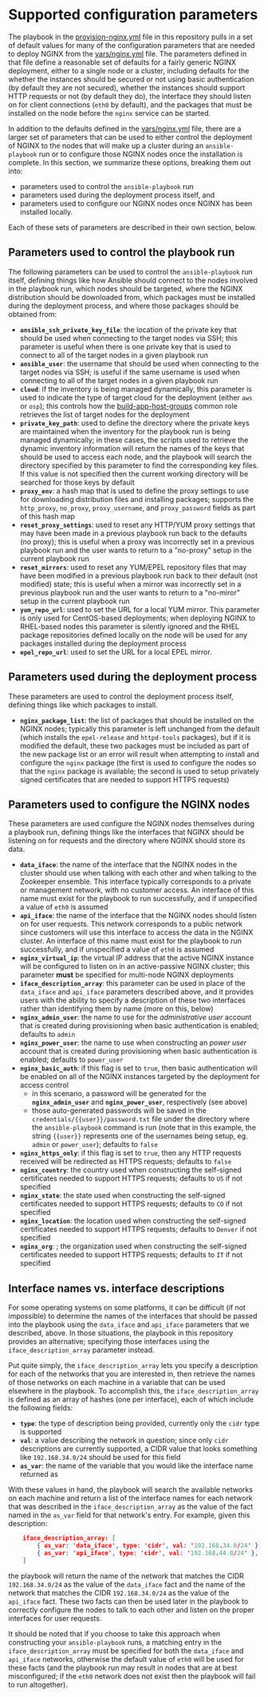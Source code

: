 # Supported configuration parameters
The playbook in the [provision-nginx.yml](../provision-nginx.yml) file in this repository pulls in a set of default values for many of the configuration parameters that are needed to deploy NGINX from the [vars/nginx.yml](../vars/nginx.yml) file. The parameters defined in that file define a reasonable set of defaults for a fairly generic NGINX deployment, either to a single node or a cluster, including defaults for the whether the instances should be secured or not using basic authentication (by default they are not secured), whether the instances should support HTTP requests or not (by default they do), the interface they should listen on for client connections (`eth0` by default), and the packages that must be installed on the node before the `nginx` service can be started.

In addition to the defaults defined in the [vars/nginx.yml](../vars/nginx.yml) file, there are a larger set of parameters that can be used to either control the deployment of NGINX to the nodes that will make up a cluster during an `ansible-playbook` run or to configure those NGINX nodes once the installation is complete. In this section, we summarize these options, breaking them out into:

* parameters used to control the `ansible-playbook` run
* parameters used during the deployment process itself, and
* parameters used to configure our NGINX nodes once NGINX has been installed locally.

Each of these sets of parameters are described in their own section, below.

## Parameters used to control the playbook run
The following parameters can be used to control the `ansible-playbook` run itself, defining things like how Ansible should connect to the nodes involved in the playbook run, which nodes should be targeted, where the NGINX distribution should be downloaded from, which packages must be installed during the deployment process, and where those packages should be obtained from:

* **`ansible_ssh_private_key_file`**: the location of the private key that should be used when connecting to the target nodes via SSH; this parameter is useful when there is one private key that is used to connect to all of the target nodes in a given playbook run
* **`ansible_user`**: the username that should be used when connecting to the target nodes via SSH; is useful if the same username is used when connecting to all of the target nodes in a given playbook run
* **`cloud`**: if the inventory is being managed dynamically, this parameter is used to indicate the type of target cloud for the deployment (either `aws` or `osp`); this controls how the [build-app-host-groups](../common-roles/build-app-host-groups) common role retrieves the list of target nodes for the deployment
* **`private_key_path`**: used to define the directory where the private keys are maintained when the inventory for the playbook run is being managed dynamically; in these cases, the scripts used to retrieve the dynamic inventory information will return the names of the keys that should be used to access each node, and the playbook will search the directory specified by this parameter to find the corresponding key files. If this value is not specified then the current working directory will be searched for those keys by default
* **`proxy_env`**: a hash map that is used to define the proxy settings to use for downloading distribution files and installing packages; supports the `http_proxy`, `no_proxy`, `proxy_username`, and `proxy_password` fields as part of this hash map
* **`reset_proxy_settings`**: used to reset any HTTP/YUM proxy settings that may have been made in a previous playbook run back to the defaults (no proxy); this is useful when a proxy was incorrectly set in a previous playbook run and the user wants to return to a "no-proxy" setup in the current playbook run
* **`reset_mirrors`**: used to reset any YUM/EPEL repository files that may have been modified in a previous playbook run back to their default (not modified) state; this is useful when a mirror was incorrectly set in a previous playbook run and the user wants to return to a "no-miror" setup in the current playbook run
* **`yum_repo_url`**: used to set the URL for a local YUM mirror. This parameter is only used for CentOS-based deployments; when deploying NGINX to RHEL-based nodes this parameter is silently ignored and the RHEL package repositories defined locally on the node will be used for any packages installed during the deployment process
* **`epel_repo_url`**: used to set the URL for a local EPEL mirror.

## Parameters used during the deployment process
These parameters are used to control the deployment process itself, defining things like which packages to install.

* **`nginx_package_list`**: the list of packages that should be installed on the NGINX nodes; typically this parameter is left unchanged from the default (which installs the `epel-release` and `httpd-tools` packages), but if it is modified the default, these two packages must be included as part of the new package list or an error will result when attempting to install and configure the `nginx` package (the first is used to configure the nodes so that the `nginx` package is available; the second is used to setup privately signed certificates that are needed to support HTTPS requests)

## Parameters used to configure the NGINX nodes
These parameters are used configure the NGINX nodes themselves during a playbook run, defining things like the interfaces that NGINX should be listening on for requests and the directory where NGINX should store its data.

* **`data_iface`**: the name of the interface that the NGINX nodes in the cluster should use when talking with each other and when talking to the Zookeeper ensemble. This interface typically corresponds to a private or management network, with no customer access. An interface of this name must exist for the playbook to run successfully, and if unspecified a value of `eth0` is assumed
* **`api_iface`**: the name of the interface that the NGINX nodes should listen on for user requests. This network corresponds to a public network since customers will use this interface to access the data in the NGINX cluster. An interface of this name must exist for the playbook to run successfully, and if unspecified a value of `eth0` is assumed
* **`nginx_virtual_ip`**: the virtual IP address that the active NGINX instance will be configured to listen on in an active-passive NGINX cluster; this parameter **must** be specified for multi-node NGINX deployments
* **`iface_description_array`**: this parameter can be used in place of the `data_iface` and `api_iface` parameters described above, and it provides users with the ability to specify a description of these two interfaces rather than identifying them by name (more on this, below)
* **`nginx_admin_user`**: the name to use for the *administrative user* account that is created during provisioning when basic authentication is enabled; defaults to `admin`
* **`nginx_power_user`**: the name to use when constructing an *power user* account that is created during provisioning when basic authentication is enabled; defaults to `power_user`
* **`nginx_basic_auth`**: if this flag is set to `true`, then basic authentication will be enabled on all of the NGINX instances targeted by the deployment for access control
    * in this scenario, a password will be generated for the **`nginx_admin_user`** and **`nginx_power_user`**, respectively (see above)
    * those auto-generated passwords will be saved in the `credentials/{{user}}/password.txt` file under the directory where the `ansible-playbook` command is run (note that in this example, the string `{{user}}` represents one of the usernames being setup, eg. `admin` or `power_user`); defaults to `false`
* **`nginx_https_only`**: if this flag is set to `true`, then any HTTP requests received will be redirected as HTTPS requests; defaults to `false`
* **`nginx_country`**: the country used when constructing the self-signed certificates needed to support HTTPS requests; defaults to `US` if not specified
* **`nginx_state`**: the state used when constructing the self-signed certificates needed to support HTTPS requests; defaults to `CO` if not specified
* **`nginx_location`**: the location used when constructing the self-signed certificates needed to support HTTPS requests; defaults to `Denver` if not specified
* **`nginx_org`**: ; the organization used when constructing the self-signed certificates needed to support HTTPS requests; defaults to `IT` if not specified

## Interface names vs. interface descriptions
For some operating systems on some platforms, it can be difficult (if not impossible) to determine the names of the interfaces that should be passed into the playbook using the `data_iface` and `api_iface` parameters that we described, above. In those situations, the playbook in this repository provides an alternative; specifying those interfaces using the `iface_description_array` parameter instead.

Put quite simply, the `iface_description_array` lets you specify a description for each of the networks that you are interested in, then retrieve the names of those networks on each machine in a variable that can be used elsewhere in the playbook. To accomplish this, the `iface_description_array` is defined as an array of hashes (one per interface), each of which include the following fields:

* **`type`**: the type of description being provided, currently only the `cidr` type is supported
* **`val`**: a value describing the network in question; since only `cidr` descriptions are currently supported, a CIDR value that looks something like `192.168.34.0/24` should be used for this field
* **`as_var`**: the name of the variable that you would like the interface name returned as

With these values in hand, the playbook will search the available networks on each machine and return a list of the interface names for each network that was described in the `iface_description_array` as the value of the fact named in the `as_var` field for that network's entry. For example, given this description:

```json
    iface_description_array: [
        { as_var: 'data_iface', type: 'cidr', val: '192.168.34.0/24' },
        { as_var: 'api_iface', type: 'cidr', val: '192.168.44.0/24' },
    ]
```

the playbook will return the name of the network that matches the CIDR `192.168.34.0/24` as the value of the `data_iface` fact and the name of the network that matches the CIDR `192.168.34.0/24` as the value of the `api_iface` fact. These two facts can then be used later in the playbook to correctly configure the nodes to talk to each other and listen on the proper interfaces for user requests.

It should be noted that if you choose to take this approach when constructing your `ansible-playbook` runs, a matching entry in the `iface_description_array` must be specified for both the `data_iface` and `api_iface` networks, otherwise the default value of `eth0` will be used for these facts (and the playbook run may result in nodes that are at best misconfigured; if the `eth0` network does not exist then the playbook will fail to run altogether).
